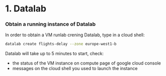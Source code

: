 # 1. Datalab 

### Obtain a running instance of Datalab 

In order to obtain a VM runlab crening Datalab, type in a cloud shell:
```bash 
datalab create flights-delay --zone europe-west1-b 
```

Datalab will take up to 5 minutes to start, check:
- the status of the VM instance on compute page of google cloud console
- messages on the cloud shell you used to launch the instance





